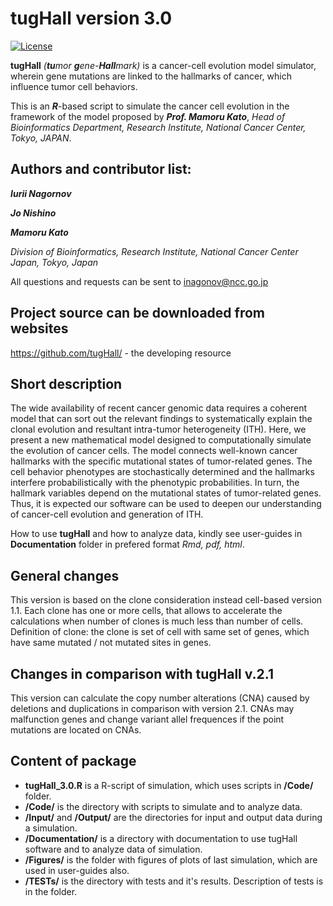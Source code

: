 tugHall version 3.0
====================

[![License](https://img.shields.io/badge/License-GPLv3-orange.svg)](https://github.com/tugHall/Clone-based/blob/master/Documentation/LICENSE)

**tugHall** _(**tu**mor **g**ene-**Hall**mark)_ is a cancer-cell evolution model simulator, wherein gene mutations are linked to the hallmarks of cancer, 
which influence tumor cell behaviors. 



This is an _**R**_-based script to simulate the cancer cell evolution in the framework of the model proposed by _**Prof. Mamoru Kato**_,
_Head of Bioinformatics Department, Research Institute, National Cancer Center, Tokyo, JAPAN_.

Authors and contributor list:
---
_**Iurii Nagornov**_

_**Jo Nishino**_

_**Mamoru Kato**_

_Division of Bioinformatics, Research Institute, National Cancer Center Japan, Tokyo, Japan_

All questions and requests can be sent to inagonov@ncc.go.jp

Project source can be downloaded from websites
---
https://github.com/tugHall/  -  the developing resource

Short description
---
The wide availability of recent cancer genomic data requires a coherent model that can sort out the relevant findings to systematically explain the clonal evolution and resultant intra-tumor heterogeneity (ITH). Here, we present a new mathematical model designed to computationally simulate the evolution of cancer cells. The model connects well-known cancer hallmarks with the specific mutational states of tumor-related genes. The cell behavior phenotypes are stochastically determined and the hallmarks interfere probabilistically with the phenotypic probabilities. In turn, the hallmark variables depend on the mutational states of tumor-related genes. Thus, it is expected our software can be used to deepen our understanding of cancer-cell evolution and generation of ITH.

How to use **tugHall** and how to analyze data, kindly see user-guides in **Documentation** folder in prefered format *Rmd, pdf, html*.


General changes
---

This version is based on the clone consideration instead cell-based version 1.1.
Each clone has one or more cells, that allows to accelerate the calculations when number of clones is much less than number of cells.
Definition of clone: the clone is set of cell with same set of genes, which have same mutated / not mutated sites in genes.

Changes in comparison with tugHall v.2.1 
---

This version can calculate the copy number alterations (CNA) caused by deletions and duplications in comparison with version 2.1. 
CNAs may malfunction genes and change variant allel frequences if the point mutations are located on CNAs.


Content of package
---

* **tugHall_3.0.R** is a R-script of simulation, which uses scripts in **/Code/** folder.
* **/Code/** is the directory with scripts to simulate and to analyze data. 
* **/Input/** and **/Output/** are the directories for input and output data during a simulation. 
* **/Documentation/** is a directory with documentation to use tugHall software and to analyze data of simulation.   
* **/Figures/** is the folder with figures of plots of last simulation, which are used in user-guides also. 
* **/TESTs/** is the directory with tests and it's results. Description of tests is in the folder. 

